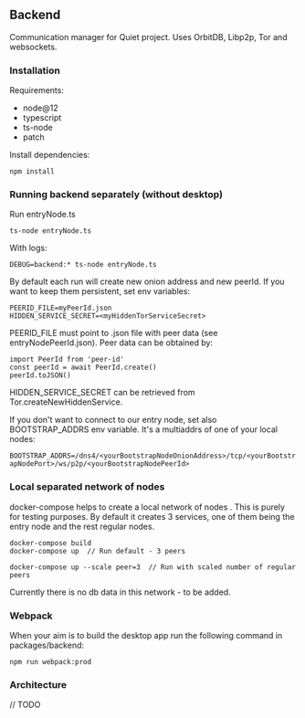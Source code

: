 ## Backend

Communication manager for Quiet project. Uses OrbitDB, Libp2p, Tor and websockets.

### Installation

Requirements:
- node@12
- typescript
- ts-node
- patch

Install dependencies:

`npm install`


### Running backend separately (without desktop)

Run entryNode.ts

`ts-node entryNode.ts`

With logs:

`DEBUG=backend:* ts-node entryNode.ts`

By default each run will create new onion address and new peerId. If you want to keep them persistent, set env variables:

```
PEERID_FILE=myPeerId.json
HIDDEN_SERVICE_SECRET=<myHiddenTorServiceSecret>
```

PEERID_FILE must point to .json file with peer data (see entryNodePeerId.json). Peer data can be obtained by:

```
import PeerId from 'peer-id'
const peerId = await PeerId.create()
peerId.toJSON()
```

HIDDEN_SERVICE_SECRET can be retrieved from Tor.createNewHiddenService.

If you don't want to connect to our entry node, set also BOOTSTRAP_ADDRS env variable. It's a multiaddrs of one of your local nodes:

`BOOTSTRAP_ADDRS=/dns4/<yourBootstrapNodeOnionAddress>/tcp/<yourBootstrapNodePort>/ws/p2p/<yourBootstrapNodePeerId>`


### Local separated network of nodes

docker-compose helps to create a local network of nodes . This is purely for testing purposes. By default it creates 3 services, one of them being the entry node and the rest regular nodes.

```
docker-compose build
docker-compose up  // Run default - 3 peers

docker-compose up --scale peer=3  // Run with scaled number of regular peers
```

Currently there is no db data in this network - to be added.

### Webpack

When your aim is to build the desktop app run the following command in packages/backend:

`npm run webpack:prod`

### Architecture

// TODO
